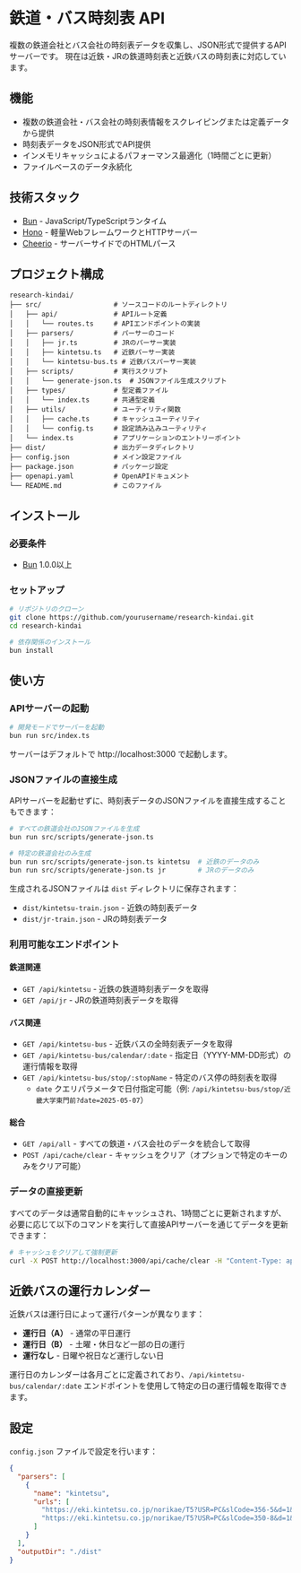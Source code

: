 # 鉄道・バス時刻表 API

複数の鉄道会社とバス会社の時刻表データを収集し、JSON形式で提供するAPIサーバーです。
現在は近鉄・JRの鉄道時刻表と近鉄バスの時刻表に対応しています。

## 機能

- 複数の鉄道会社・バス会社の時刻表情報をスクレイピングまたは定義データから提供
- 時刻表データをJSON形式でAPI提供
- インメモリキャッシュによるパフォーマンス最適化（1時間ごとに更新）
- ファイルベースのデータ永続化

## 技術スタック

- [Bun](https://bun.sh/) - JavaScript/TypeScriptランタイム
- [Hono](https://hono.dev/) - 軽量WebフレームワークとHTTPサーバー
- [Cheerio](https://cheerio.js.org/) - サーバーサイドでのHTMLパース

## プロジェクト構成

```
research-kindai/
├── src/                  # ソースコードのルートディレクトリ
│   ├── api/              # APIルート定義
│   │   └── routes.ts     # APIエンドポイントの実装
│   ├── parsers/          # パーサーのコード
│   │   ├── jr.ts         # JRのパーサー実装
│   │   ├── kintetsu.ts   # 近鉄パーサー実装
│   │   └── kintetsu-bus.ts # 近鉄バスパーサー実装
│   ├── scripts/          # 実行スクリプト
│   │   └── generate-json.ts  # JSONファイル生成スクリプト
│   ├── types/            # 型定義ファイル
│   │   └── index.ts      # 共通型定義
│   ├── utils/            # ユーティリティ関数
│   │   ├── cache.ts      # キャッシュユーティリティ
│   │   └── config.ts     # 設定読み込みユーティリティ
│   └── index.ts          # アプリケーションのエントリーポイント
├── dist/                 # 出力データディレクトリ
├── config.json           # メイン設定ファイル
├── package.json          # パッケージ設定
├── openapi.yaml          # OpenAPIドキュメント
└── README.md             # このファイル
```

## インストール

### 必要条件

- [Bun](https://bun.sh/) 1.0.0以上

### セットアップ

```bash
# リポジトリのクローン
git clone https://github.com/yourusername/research-kindai.git
cd research-kindai

# 依存関係のインストール
bun install
```

## 使い方

### APIサーバーの起動

```bash
# 開発モードでサーバーを起動
bun run src/index.ts
```

サーバーはデフォルトで http://localhost:3000 で起動します。

### JSONファイルの直接生成

APIサーバーを起動せずに、時刻表データのJSONファイルを直接生成することもできます：

```bash
# すべての鉄道会社のJSONファイルを生成
bun run src/scripts/generate-json.ts

# 特定の鉄道会社のみ生成
bun run src/scripts/generate-json.ts kintetsu  # 近鉄のデータのみ
bun run src/scripts/generate-json.ts jr        # JRのデータのみ
```

生成されるJSONファイルは `dist` ディレクトリに保存されます：
- `dist/kintetsu-train.json` - 近鉄の時刻表データ
- `dist/jr-train.json` - JRの時刻表データ

### 利用可能なエンドポイント

#### 鉄道関連

- `GET /api/kintetsu` - 近鉄の鉄道時刻表データを取得
- `GET /api/jr` - JRの鉄道時刻表データを取得

#### バス関連

- `GET /api/kintetsu-bus` - 近鉄バスの全時刻表データを取得
- `GET /api/kintetsu-bus/calendar/:date` - 指定日（YYYY-MM-DD形式）の運行情報を取得
- `GET /api/kintetsu-bus/stop/:stopName` - 特定のバス停の時刻表を取得
  - `date` クエリパラメータで日付指定可能（例: `/api/kintetsu-bus/stop/近畿大学東門前?date=2025-05-07`）

#### 総合

- `GET /api/all` - すべての鉄道・バス会社のデータを統合して取得
- `POST /api/cache/clear` - キャッシュをクリア（オプションで特定のキーのみをクリア可能）

### データの直接更新

すべてのデータは通常自動的にキャッシュされ、1時間ごとに更新されますが、必要に応じて以下のコマンドを実行して直接APIサーバーを通じてデータを更新できます：

```bash
# キャッシュをクリアして強制更新
curl -X POST http://localhost:3000/api/cache/clear -H "Content-Type: application/json" -d '{"key":"all"}'
```

## 近鉄バスの運行カレンダー

近鉄バスは運行日によって運行パターンが異なります：

- **運行日（A）** - 通常の平日運行
- **運行日（B）** - 土曜・休日など一部の日の運行
- **運行なし** - 日曜や祝日など運行しない日

運行日のカレンダーは各月ごとに定義されており、`/api/kintetsu-bus/calendar/:date` エンドポイントを使用して特定の日の運行情報を取得できます。

## 設定

`config.json` ファイルで設定を行います：

```json
{
  "parsers": [
    {
      "name": "kintetsu",
      "urls": [
        "https://eki.kintetsu.co.jp/norikae/T5?USR=PC&slCode=356-5&d=1&dw=0",
        "https://eki.kintetsu.co.jp/norikae/T5?USR=PC&slCode=350-8&d=1&dw=0"
      ]
    }
  ],
  "outputDir": "./dist"
}
```

